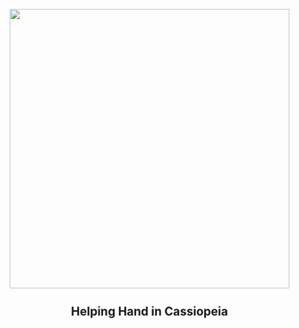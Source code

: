 
<p align="center"><img src="https://apod.nasa.gov/apod/image/2411/Ldn1355HelpingHandFR1024.png" width="500" height="500"></p>
<h2 align="center"> Helping Hand in Cassiopeia </h2>

